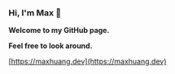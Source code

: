 ### Hi, I'm Max 👋

**Welcome to my GitHub page.**

**Feel free to look around.**

[https://maxhuang.dev](https://maxhuang.dev)
